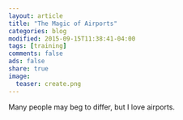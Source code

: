 ```yaml
---
layout: article
title: "The Magic of Airports"
categories: blog
modified: 2015-09-15T11:38:41-04:00
tags: [training]
comments: false
ads: false
share: true
image:
  teaser: create.png
---
```


Many people may beg to differ, but I love airports. 



